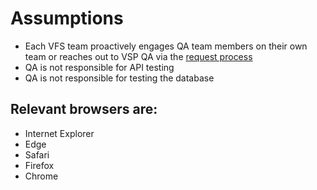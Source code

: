 # Assumptions
- Each VFS team proactively engages QA team members on their own team or reaches out to VSP QA via the [request process](../manual-testing/request-manual-qa.md)
- QA is not responsible for API testing
- QA is not responsible for testing the database
## Relevant browsers are:
- Internet Explorer
- Edge
- Safari
- Firefox
- Chrome